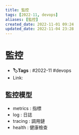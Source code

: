```yaml
---
title: 監控
tags: [2022-11, devops]
aliases: [監控]
created_date: 2022-11-01 09:24
updated_date: 2022-11-04 23:28
---
```


# 監控

- **🏷️Tags** :   #2022-11 #devops 
- Link: 

## 監控模型

- metrics : 指標
- log : 日誌
- tracing : 調用鏈
- health : 健康檢查
